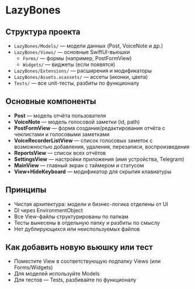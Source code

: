 # LazyBones

## Структура проекта

- `LazyBones/Models/` — модели данных (Post, VoiceNote и др.)
- `LazyBones/Views/` — основные SwiftUI-вьюшки
  - `Forms/` — формы (например, PostFormView)
  - `Widgets/` — виджеты (если появятся)
- `LazyBones/Extensions/` — расширения и модификаторы
- `LazyBones/Assets.xcassets/` — ассеты (иконки, цвета)
- `Tests/` — все unit-тесты, разбиты по функционалу

## Основные компоненты

- **Post** — модель отчёта пользователя
- **VoiceNote** — модель голосовой заметки (id, path)
- **PostFormView** — форма создания/редактирования отчёта с чеклистами и голосовыми заметками
- **VoiceRecorderListView** — список голосовых заметок с возможностью добавления, удаления, перезаписи, воспроизведения
- **ReportsView** — список всех отчётов
- **SettingsView** — настройки приложения (имя устройства, Telegram)
- **MainView** — главный экран с таймером и статусом
- **View+HideKeyboard** — модификатор для скрытия клавиатуры

## Принципы

- Чистая архитектура: модели и бизнес-логика отделены от UI
- DI через EnvironmentObject
- Все View-файлы структурированы по папкам
- Тесты вынесены в отдельную папку и разбиты по смыслу
- Нет дублирующихся или неиспользуемых файлов

## Как добавить новую вьюшку или тест
- Поместите View в соответствующую подпапку Views (или Forms/Widgets)
- Для моделей используйте Models
- Для тестов — Tests, разбивайте по функционалу
